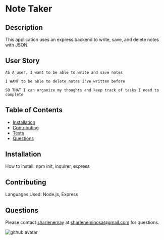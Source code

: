   # Note Taker
  
  ## Description
  
  This application uses an express backend to write, save, and delete notes with JSON.

  ## User Story

    AS A user, I want to be able to write and save notes

    I WANT to be able to delete notes I've written before

    SO THAT I can organize my thoughts and keep track of tasks I need to complete
  
  ## Table of Contents
  * [Installation](#installation)
  * [Contributing](#contributing)
  * [Tests](#tests)
  * [Questions](#questions)
  
  ## Installation
  
  How to install: npm init, inquirer, express
  
  ## Contributing
  
  Languages Used: Node.js, Express
  
  ## Questions
  
  Please contact [sharlenemay](https://github.com/sharlenemay) at sharleneminosa@gmail.com for questions. 

  ![github avatar](https://avatars3.githubusercontent.com/u/60161834?v=4)